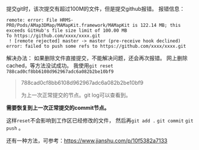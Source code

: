 提交git时，该次提交有超过100M的文件，但是提交github报错。
报错信息：
```
remote: error: File HRMS-PRO/Pods/AMap3DMap/MAMapKit.framework/MAMapKit is 122.14 MB; this exceeds GitHub's file size limit of 100.00 MB
To https://github.com/xxxx/xxxx.git
 ! [remote rejected] master -> master (pre-receive hook declined)
error: failed to push some refs to https://github.com/xxxx/xxxx.git
```

解决办法：
如果删除文件直接提交，不能解决问题，还会再次报错。
网上删除cached，等方法没试成功。
我使用`git reset 788cad0cf8bb6108d962967adc6a082b2be10bf9`

> 788cad0cf8bb6108d962967adc6a082b2be10bf9
>
>为上一次正常提交的节点。git log可以查看到。

**需要恢复到上一次正常提交的commit节点。**

这样`reset`不会影响到工作区已经修改的文件，
然后再`git add .`
`git commit`
`git push`
。

还有一种方法，可参考：https://www.jianshu.com/p/10f5382a7133